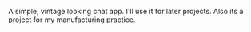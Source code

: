 A simple, vintage looking chat app. I'll use it for later projects. Also its a project for my manufacturing practice.